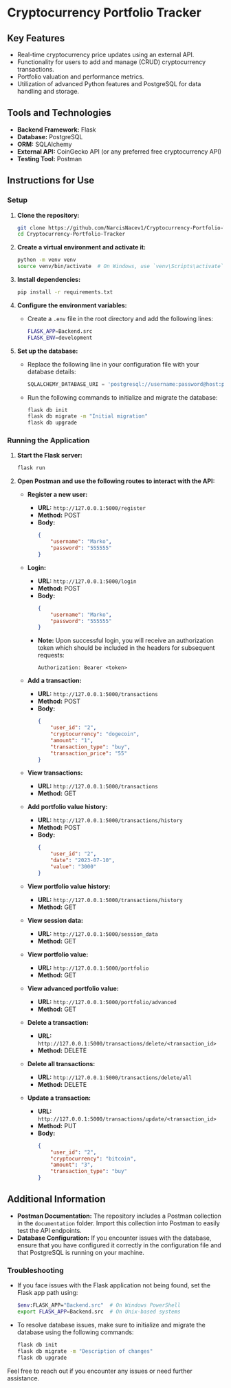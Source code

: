 # Cryptocurrency Portfolio Tracker

## Key Features
- Real-time cryptocurrency price updates using an external API.
- Functionality for users to add and manage (CRUD) cryptocurrency transactions.
- Portfolio valuation and performance metrics.
- Utilization of advanced Python features and PostgreSQL for data handling and storage.

## Tools and Technologies
- **Backend Framework:** Flask
- **Database:** PostgreSQL
- **ORM:** SQLAlchemy
- **External API:** CoinGecko API (or any preferred free cryptocurrency API)
- **Testing Tool:** Postman

## Instructions for Use

### Setup

1. **Clone the repository:**
    ```sh
    git clone https://github.com/NarcisNacev1/Cryptocurrency-Portfolio-Tracker.git
    cd Cryptocurrency-Portfolio-Tracker
    ```

2. **Create a virtual environment and activate it:**
    ```sh
    python -m venv venv
    source venv/bin/activate  # On Windows, use `venv\Scripts\activate`
    ```

3. **Install dependencies:**
    ```sh
    pip install -r requirements.txt
    ```

4. **Configure the environment variables:**
    - Create a `.env` file in the root directory and add the following lines:
        ```sh
        FLASK_APP=Backend.src
        FLASK_ENV=development
        ```

5. **Set up the database:**
    - Replace the following line in your configuration file with your database details:
        ```python
        SQLALCHEMY_DATABASE_URI = 'postgresql://username:password@host:port/database_name'
        ```
    - Run the following commands to initialize and migrate the database:
        ```sh
        flask db init
        flask db migrate -m "Initial migration"
        flask db upgrade
        ```

### Running the Application

1. **Start the Flask server:**
    ```sh
    flask run
    ```

2. **Open Postman and use the following routes to interact with the API:**

    - **Register a new user:**
        - **URL:** `http://127.0.0.1:5000/register`
        - **Method:** POST
        - **Body:**
            ```json
            {
                "username": "Marko",
                "password": "555555"
            }
            ```

    - **Login:**
        - **URL:** `http://127.0.0.1:5000/login`
        - **Method:** POST
        - **Body:**
            ```json
            {
                "username": "Marko",
                "password": "555555"
            }
            ```
        - **Note:** Upon successful login, you will receive an authorization token which should be included in the headers for subsequent requests:
            ```
            Authorization: Bearer <token>
            ```

    - **Add a transaction:**
        - **URL:** `http://127.0.0.1:5000/transactions`
        - **Method:** POST
        - **Body:**
            ```json
            {
                "user_id": "2",
                "cryptocurrency": "dogecoin",
                "amount": "1",
                "transaction_type": "buy",
                "transaction_price": "55"
            }
            ```

    - **View transactions:**
        - **URL:** `http://127.0.0.1:5000/transactions`
        - **Method:** GET

    - **Add portfolio value history:**
        - **URL:** `http://127.0.0.1:5000/transactions/history`
        - **Method:** POST
        - **Body:**
            ```json
            {
                "user_id": "2",
                "date": "2023-07-10",
                "value": "3000"
            }
            ```

    - **View portfolio value history:**
        - **URL:** `http://127.0.0.1:5000/transactions/history`
        - **Method:** GET

    - **View session data:**
        - **URL:** `http://127.0.0.1:5000/session_data`
        - **Method:** GET

    - **View portfolio value:**
        - **URL:** `http://127.0.0.1:5000/portfolio`
        - **Method:** GET

    - **View advanced portfolio value:**
        - **URL:** `http://127.0.0.1:5000/portfolio/advanced`
        - **Method:** GET

    - **Delete a transaction:**
        - **URL:** `http://127.0.0.1:5000/transactions/delete/<transaction_id>`
        - **Method:** DELETE

    - **Delete all transactions:**
        - **URL:** `http://127.0.0.1:5000/transactions/delete/all`
        - **Method:** DELETE

    - **Update a transaction:**
        - **URL:** `http://127.0.0.1:5000/transactions/update/<transaction_id>`
        - **Method:** PUT
        - **Body:**
            ```json
            {
                "user_id": "2",
                "cryptocurrency": "bitcoin",
                "amount": "3",
                "transaction_type": "buy"
            }
            ```

## Additional Information
- **Postman Documentation:** The repository includes a Postman collection in the `documentation` folder. Import this collection into Postman to easily test the API endpoints.
- **Database Configuration:** If you encounter issues with the database, ensure that you have configured it correctly in the configuration file and that PostgreSQL is running on your machine.

### Troubleshooting
- If you face issues with the Flask application not being found, set the Flask app path using:
    ```sh
    $env:FLASK_APP="Backend.src"  # On Windows PowerShell
    export FLASK_APP=Backend.src  # On Unix-based systems
    ```

- To resolve database issues, make sure to initialize and migrate the database using the following commands:
    ```sh
    flask db init
    flask db migrate -m "Description of changes"
    flask db upgrade
    ```

Feel free to reach out if you encounter any issues or need further assistance.
